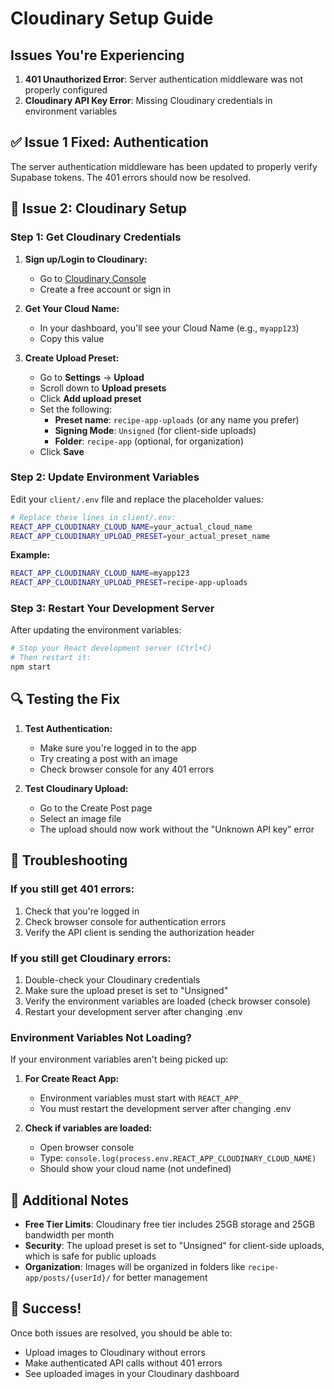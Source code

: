 # Cloudinary Setup Guide

## Issues You're Experiencing

1. **401 Unauthorized Error**: Server authentication middleware was not properly configured
2. **Cloudinary API Key Error**: Missing Cloudinary credentials in environment variables

## ✅ Issue 1 Fixed: Authentication

The server authentication middleware has been updated to properly verify Supabase tokens. The 401 errors should now be resolved.

## 🔧 Issue 2: Cloudinary Setup

### Step 1: Get Cloudinary Credentials

1. **Sign up/Login to Cloudinary:**
   - Go to [Cloudinary Console](https://cloudinary.com/console)
   - Create a free account or sign in

2. **Get Your Cloud Name:**
   - In your dashboard, you'll see your Cloud Name (e.g., `myapp123`)
   - Copy this value

3. **Create Upload Preset:**
   - Go to **Settings** → **Upload**
   - Scroll down to **Upload presets**
   - Click **Add upload preset**
   - Set the following:
     - **Preset name**: `recipe-app-uploads` (or any name you prefer)
     - **Signing Mode**: `Unsigned` (for client-side uploads)
     - **Folder**: `recipe-app` (optional, for organization)
   - Click **Save**

### Step 2: Update Environment Variables

Edit your `client/.env` file and replace the placeholder values:

```bash
# Replace these lines in client/.env:
REACT_APP_CLOUDINARY_CLOUD_NAME=your_actual_cloud_name
REACT_APP_CLOUDINARY_UPLOAD_PRESET=your_actual_preset_name
```

**Example:**
```bash
REACT_APP_CLOUDINARY_CLOUD_NAME=myapp123
REACT_APP_CLOUDINARY_UPLOAD_PRESET=recipe-app-uploads
```

### Step 3: Restart Your Development Server

After updating the environment variables:

```bash
# Stop your React development server (Ctrl+C)
# Then restart it:
npm start
```

## 🔍 Testing the Fix

1. **Test Authentication:**
   - Make sure you're logged in to the app
   - Try creating a post with an image
   - Check browser console for any 401 errors

2. **Test Cloudinary Upload:**
   - Go to the Create Post page
   - Select an image file
   - The upload should now work without the "Unknown API key" error

## 🚨 Troubleshooting

### If you still get 401 errors:
1. Check that you're logged in
2. Check browser console for authentication errors
3. Verify the API client is sending the authorization header

### If you still get Cloudinary errors:
1. Double-check your Cloudinary credentials
2. Make sure the upload preset is set to "Unsigned"
3. Verify the environment variables are loaded (check browser console)
4. Restart your development server after changing .env

### Environment Variables Not Loading?
If your environment variables aren't being picked up:

1. **For Create React App:**
   - Environment variables must start with `REACT_APP_`
   - You must restart the development server after changing .env

2. **Check if variables are loaded:**
   - Open browser console
   - Type: `console.log(process.env.REACT_APP_CLOUDINARY_CLOUD_NAME)`
   - Should show your cloud name (not undefined)

## 📝 Additional Notes

- **Free Tier Limits**: Cloudinary free tier includes 25GB storage and 25GB bandwidth per month
- **Security**: The upload preset is set to "Unsigned" for client-side uploads, which is safe for public uploads
- **Organization**: Images will be organized in folders like `recipe-app/posts/{userId}/` for better management

## 🎉 Success!

Once both issues are resolved, you should be able to:
- Upload images to Cloudinary without errors
- Make authenticated API calls without 401 errors
- See uploaded images in your Cloudinary dashboard 